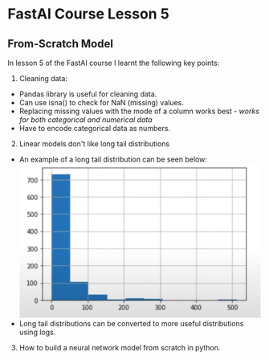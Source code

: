 # FastAI Course Lesson 5
## From-Scratch Model
In lesson 5 of the FastAI course I learnt the following key points:

1. Cleaning data:
* Pandas library is useful for cleaning data.
* Can use isna() to check for NaN (missing) values.
* Replacing missing values with the mode of a column works best - *works for both categorical and numerical data*
* Have to encode categorical data as numbers.

2. Linear models don't like long tail distributions
* An example of a long tail distribution can be seen below:
![](/images/long_tail_dist.png "Example of a Long Tail Distribution")
* Long tail distributions can be converted to more useful distributions using logs.

3. How to build a neural network model from scratch in python.
